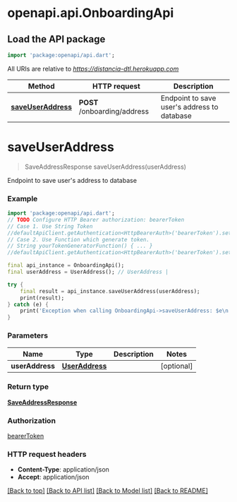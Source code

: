 # openapi.api.OnboardingApi

## Load the API package
```dart
import 'package:openapi/api.dart';
```

All URIs are relative to *https://distancia-dtl.herokuapp.com*

Method | HTTP request | Description
------------- | ------------- | -------------
[**saveUserAddress**](OnboardingApi.md#saveuseraddress) | **POST** /onboarding/address | Endpoint to save user's address to database


# **saveUserAddress**
> SaveAddressResponse saveUserAddress(userAddress)

Endpoint to save user's address to database

### Example
```dart
import 'package:openapi/api.dart';
// TODO Configure HTTP Bearer authorization: bearerToken
// Case 1. Use String Token
//defaultApiClient.getAuthentication<HttpBearerAuth>('bearerToken').setAccessToken('YOUR_ACCESS_TOKEN');
// Case 2. Use Function which generate token.
// String yourTokenGeneratorFunction() { ... }
//defaultApiClient.getAuthentication<HttpBearerAuth>('bearerToken').setAccessToken(yourTokenGeneratorFunction);

final api_instance = OnboardingApi();
final userAddress = UserAddress(); // UserAddress | 

try {
    final result = api_instance.saveUserAddress(userAddress);
    print(result);
} catch (e) {
    print('Exception when calling OnboardingApi->saveUserAddress: $e\n');
}
```

### Parameters

Name | Type | Description  | Notes
------------- | ------------- | ------------- | -------------
 **userAddress** | [**UserAddress**](UserAddress.md)|  | [optional] 

### Return type

[**SaveAddressResponse**](SaveAddressResponse.md)

### Authorization

[bearerToken](../README.md#bearerToken)

### HTTP request headers

 - **Content-Type**: application/json
 - **Accept**: application/json

[[Back to top]](#) [[Back to API list]](../README.md#documentation-for-api-endpoints) [[Back to Model list]](../README.md#documentation-for-models) [[Back to README]](../README.md)

